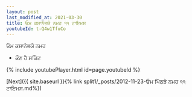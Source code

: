 ```yaml
---
layout: post
last_modified_at: 2021-03-30
title: ਓਮ ਕਸ਼ਾਨੇਭਯੋ ਨਮਹ ੧੧ ਟਾਇਮਸ
youtubeId: t-Q4w1TfuCo
---
```

 
 
 ਓਮ ਕਸ਼ਾਨੇਭਯੋ ਨਮਹ  
 
 -  ਕੌਣ ਹੈ ਸਕਿੰਟ 
 
  
 
  
 
 
 
 
 
 


{% include youtubePlayer.html id=page.youtubeId %}
 
[Next]({{ site.baseurl }}{% link  split1/_posts/2012-11-23-ਓਮ ਪਿੱਠੜੇ ਨਮਹ ੧੧ ਟਾਇਮਸ.md%})
 
